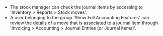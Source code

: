 - The stock manager can check the journal items by accessing to
  'Inventory \> Reports \> Stock moves'.
- A user belonging to the group 'Show Full Accounting Features' can
  review the details of a move that is associated to a journal item
  through 'Invoicing \> Accounting \> Journal Entries (or Journal
  items)'.
